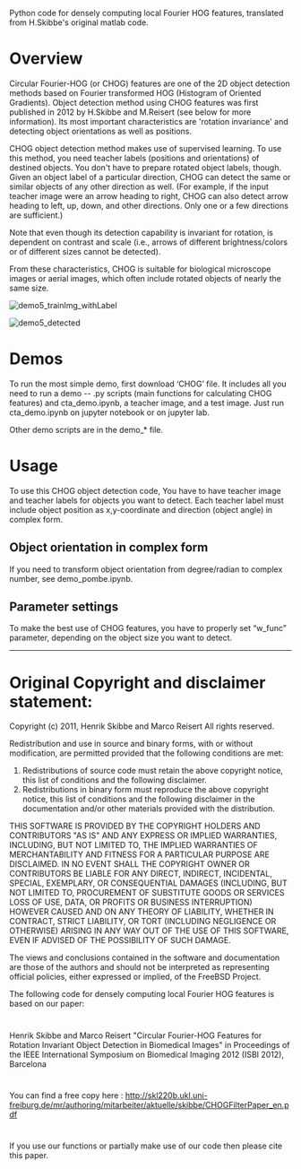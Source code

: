 Python code for densely computing local Fourier HOG features, translated from H.Skibbe's original matlab code.


# Overview
Circular Fourier-HOG (or CHOG) features are one of the 2D object detection methods based on Fourier transformed HOG (Histogram of Oriented Gradients). Object detection method using CHOG features was first published in 2012 by H.Skibbe and M.Reisert (see below for more information). Its most important characteristics are 'rotation invariance' and detecting object orientations as well as positions.

CHOG object detection method makes use of supervised learning. To use this method, you need teacher labels (positions and orientations) of destined objects.
You don't have to prepare rotated object labels, though. Given an object label of a particular direction, CHOG can detect the same or similar objects of any other direction as well. (For example, if the input teacher image were an arrow heading to right, CHOG can also detect arrow heading to left, up, down, and other directions. Only one or a few directions are sufficient.) 

Note that even though its detection capability is invariant for rotation, is dependent on contrast and scale (i.e., arrows of different brightness/colors or of different sizes cannot be detected).

From these characteristics, CHOG is suitable for biological microscope images or aerial images, which often include rotated objects of nearly the same size.

![demo5_trainImg_withLabel](https://user-images.githubusercontent.com/63389728/103191964-4f19cb80-491a-11eb-9c9d-8d841a4b991d.png)

![demo5_detected](https://user-images.githubusercontent.com/63389728/103192261-6c9b6500-491b-11eb-8ad1-8263a7f8cda1.png)


# Demos

To run the most simple demo, first download ‘CHOG’ file. It includes all you need to run a demo -- .py scripts (main functions for calculating CHOG features) and cta_demo.ipynb, a teacher image, and a test image.
Just run cta_demo.ipynb on jupyter notebook or on jupyter lab.

Other demo scripts are in the demo_* file.


# Usage

To use this CHOG object detection code, You  have to have teacher image and teacher labels for objects you want to detect. Each teacher label must include object position as x,y-coordinate and direction (object angle) in complex form.


## Object orientation in complex form
If you need to transform object orientation from degree/radian to complex number, see demo_pombe.ipynb.


## Parameter settings
To make the best use of CHOG features, you have to properly set “w_func” parameter, depending on the object size you want to detect.



---------------------
# Original Copyright and disclaimer statement:
Copyright (c) 2011, Henrik Skibbe and Marco Reisert
All rights reserved.

Redistribution and use in source and binary forms, with or without
modification, are permitted provided that the following conditions are met: 

1. Redistributions of source code must retain the above copyright notice, this
   list of conditions and the following disclaimer. 
2. Redistributions in binary form must reproduce the above copyright notice,
   this list of conditions and the following disclaimer in the documentation
   and/or other materials provided with the distribution. 

THIS SOFTWARE IS PROVIDED BY THE COPYRIGHT HOLDERS AND CONTRIBUTORS "AS IS" AND
ANY EXPRESS OR IMPLIED WARRANTIES, INCLUDING, BUT NOT LIMITED TO, THE IMPLIED
WARRANTIES OF MERCHANTABILITY AND FITNESS FOR A PARTICULAR PURPOSE ARE
DISCLAIMED. IN NO EVENT SHALL THE COPYRIGHT OWNER OR CONTRIBUTORS BE LIABLE FOR
ANY DIRECT, INDIRECT, INCIDENTAL, SPECIAL, EXEMPLARY, OR CONSEQUENTIAL DAMAGES
(INCLUDING, BUT NOT LIMITED TO, PROCUREMENT OF SUBSTITUTE GOODS OR SERVICES 
LOSS OF USE, DATA, OR PROFITS  OR BUSINESS INTERRUPTION) HOWEVER CAUSED AND
ON ANY THEORY OF LIABILITY, WHETHER IN CONTRACT, STRICT LIABILITY, OR TORT
(INCLUDING NEGLIGENCE OR OTHERWISE) ARISING IN ANY WAY OUT OF THE USE OF THIS
SOFTWARE, EVEN IF ADVISED OF THE POSSIBILITY OF SUCH DAMAGE.


The views and conclusions contained in the software and documentation are those
of the authors and should not be interpreted as representing official policies, 
either expressed or implied, of the FreeBSD Project.

The following code for densely computing local Fourier HOG features
is based on our paper: 
#
Henrik Skibbe and Marco Reisert 
"Circular Fourier-HOG Features for Rotation Invariant Object Detection in Biomedical Images"
in Proceedings of the IEEE International Symposium on Biomedical Imaging 2012 (ISBI 2012), Barcelona 
#
You can find a free copy here :
http://skl220b.ukl.uni-freiburg.de/mr/authoring/mitarbeiter/aktuelle/skibbe/CHOGFilterPaper_en.pdf
#
If you use our functions or partially make use of our code then please cite this paper.

